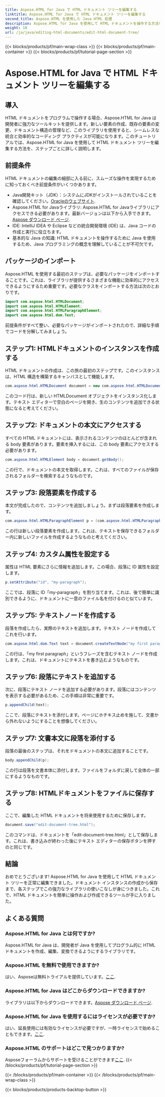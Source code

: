 ```yaml
---
title: Aspose.HTML for Java で HTML ドキュメント ツリーを編集する
linktitle: Aspose.HTML for Java で HTML ドキュメント ツリーを編集する
second_title: Aspose.HTML を使用した Java HTML 処理
description: Aspose.HTML for Java を使用して HTML ドキュメントを操作する方法を学びます。効率的なコンテンツ管理のためのステップバイステップ ガイドです。
weight: 10
url: /ja/java/editing-html-documents/edit-html-document-tree/
---
```


{{< blocks/products/pf/main-wrap-class >}}
{{< blocks/products/pf/main-container >}}
{{< blocks/products/pf/tutorial-page-section >}}

# Aspose.HTML for Java で HTML ドキュメント ツリーを編集する

## 導入
HTML ドキュメントをプログラムで操作する場合、Aspose.HTML for Java は開発者に強力なツールキットを提供します。新しい要素の作成、既存の要素の変更、ドキュメント構造の管理など、このライブラリを使用すると、シームレスな統合と効率的なコーディング プラクティスが可能になります。このチュートリアルでは、Aspose.HTML for Java を使用して HTML ドキュメント ツリーを編集する方法を、ステップごとに詳しく説明します。
## 前提条件
HTML ドキュメントの編集の細部に入る前に、スムーズな操作を実現するために知っておくべき前提条件がいくつかあります。
-  Java開発キット（JDK）：システムにJDKがインストールされていることを確認してください。[Oracleのウェブサイト](https://www.oracle.com/java/technologies/javase-jdk11-downloads.html).
-  Aspose.HTML for Javaライブラリ: Aspose.HTML for Javaライブラリにアクセスできる必要があります。最新バージョンは以下から入手できます。[Aspose ダウンロード ページ](https://releases.aspose.com/html/java/).
- IDE: IntelliJ IDEA や Eclipse などの統合開発環境 (IDE) は、Java コードの作成と実行に役立ちます。
- 基本的な Java の知識: HTML ドキュメントを操作するために Java を使用するため、Java プログラミングの概念を理解していることが不可欠です。
## パッケージのインポート
Aspose.HTML を使用する最初のステップは、必要なパッケージをインポートすることです。これは、ライブラリが提供するさまざまな機能に効率的にアクセスできるようにするため重要です。必要なクラスをインポートする方法は次のとおりです。
```java
import com.aspose.html.HTMLDocument;
import com.aspose.html.HTMLElement;
import com.aspose.html.HTMLParagraphElement;
import com.aspose.html.dom.Text;
```
前提条件がすべて整い、必要なパッケージがインポートされたので、詳細な手順でコードを分解してみましょう。
## ステップ1: HTMLドキュメントのインスタンスを作成する
HTML ドキュメントの作成は、この旅の最初のステップです。このインスタンスは、HTML 構造を構築するキャンバスとして機能します。 
```java
com.aspose.html.HTMLDocument document = new com.aspose.html.HTMLDocument();
```
このコード行は、新しい HTMLDocument オブジェクトをインスタンス化します。テキスト エディターで空白のページを開き、生のコンテンツを追加できる状態になると考えてください。
## ステップ2: ドキュメントの本文にアクセスする
すべての HTML ドキュメントには、表示されるコンテンツのほとんどが含まれる body 要素があります。要素を挿入するには、この body 要素にアクセスする必要があります。
```java
com.aspose.html.HTMLElement body = document.getBody();
```
この行で、ドキュメントの本文を取得します。これは、すべてのファイルが保存されるフォルダーを検索するようなものです。
## ステップ3: 段落要素を作成する
本文が完成したので、コンテンツを追加しましょう。まずは段落要素を作成します。
```java
com.aspose.html.HTMLParagraphElement p = (com.aspose.html.HTMLParagraphElement) document.createElement("p");
```
この行は新しい段落要素を作成します。これは、テキストを保存できるフォルダー内に新しいファイルを作成するようなものと考えてください。
## ステップ4: カスタム属性を設定する
属性は HTML 要素にさらに情報を追加します。この場合、段落に ID 属性を設定します。
```java
p.setAttribute("id", "my-paragraph");
```
ここでは、段落に ID「my-paragraph」を割り当てます。これは、後で簡単に識別できるように、ドキュメントに一意のファイル名を付けるのと似ています。
## ステップ5: テキストノードを作成する
段落を作成したら、実際のテキストを追加します。テキスト ノードを作成してこれを行います。
```java
com.aspose.html.dom.Text text = document.createTextNode("my first paragraph");
```
この行は、「my first paragraph」というフレーズを含むテキスト ノードを作成します。これは、ドキュメントにテキストを書き込むようなものです。
## ステップ6: 段落にテキストを追加する
次に、段落にテキスト ノードを追加する必要があります。段落にはコンテンツを表示する必要があるため、この手順は非常に重要です。
```java
p.appendChild(text);
```
ここで、段落にテキストを添付します。ページにホチキス止めを施して、文書から外れないようにすることを想像してください。
## ステップ7: 文書本文に段落を添付する
段落の最後のステップは、それをドキュメントの本文に追加することです。 
```java
body.appendChild(p);
```
この行は段落を文書本体に添付します。ファイルをフォルダに戻して全体の一部にするようなものです。
## ステップ8: HTMLドキュメントをファイルに保存する
ここで、編集した HTML ドキュメントを将来使用するために保存します。 
```java
document.save("edit-document-tree.html");
```
このコマンドは、ドキュメントを「edit-document-tree.html」として保存します。これは、書き込みが終わった後にテキスト エディターの保存ボタンを押すのと同じです。
## 結論
おめでとうございます! Aspose.HTML for Java を使用して HTML ドキュメント ツリーを正常に編集できました。ドキュメント インスタンスの作成から保存まで、各ステップでこの強力なライブラリの使いこなしが身につきました。これで、HTML ドキュメントを簡単に操作および作成できるツールが手に入りました。

## よくある質問
### Aspose.HTML for Java とは何ですか?
Aspose.HTML for Java は、開発者が Java を使用してプログラム的に HTML ドキュメントを作成、編集、変換できるようにするライブラリです。
### Aspose.HTML を無料で使用できますか?
はい、Asposeは無料トライアルを提供しています。[ここ](https://releases.aspose.com/).
### Aspose.HTML for Java はどこからダウンロードできますか?
ライブラリは以下からダウンロードできます。[Aspose ダウンロード ページ](https://releases.aspose.com/html/java/).
### Aspose.HTML for Java を使用するにはライセンスが必要ですか?
はい、延長使用には有効なライセンスが必要ですが、一時ライセンスで始めることもできます。[ここ](https://purchase.aspose.com/temporary-license/).
### Aspose.HTML のサポートはどこで見つかりますか?
 Asposeフォーラムからサポートを受けることができます[ここ](https://forum.aspose.com/c/html/29).
{{< /blocks/products/pf/tutorial-page-section >}}

{{< /blocks/products/pf/main-container >}}
{{< /blocks/products/pf/main-wrap-class >}}

{{< blocks/products/products-backtop-button >}}
